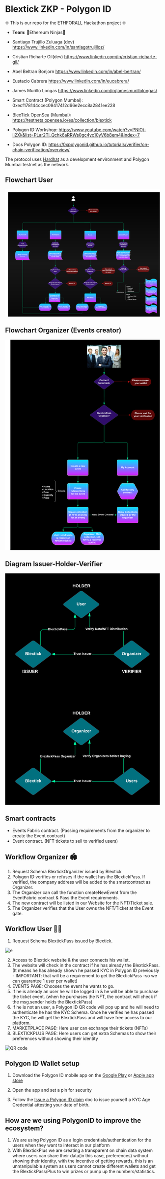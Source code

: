 # Blextick ZKP - Polygon ID

♾️ This is our repo for the ETHFORALL Hackathon project ♾️

- **Team:** 🥷Ethereum Ninjas🥷
- Santiago Trujillo Zuluaga (dev) https://www.linkedin.com/in/santiagotrujilloz/
- Cristian Richarte Gil(dev) https://www.linkedin.com/in/cristian-richarte-gil/
- Abel Beltran Bonjorn https://www.linkedin.com/in/abel-bertran/
- Eustacio Cabrera https://www.linkedin.com/in/eucabrera/
- James Murillo Longas https://www.linkedin.com/in/jamesmurillolongas/
  
- Smart Contract (Polygon Mumbai): 0xecf178144ccec09417412d66e2ecc8a2841ee228
- BlexTick OpenSea (Mumbai): https://testnets.opensea.io/es/collection/blextick 
- Polygon ID Workshop: https://www.youtube.com/watch?v=PNIOt-ii2Xk&list=PLar2Ti_Qchk6aRRWs0gc4yc10yV6b8em4&index=7
- Docs Polygon ID: https://0xpolygonid.github.io/tutorials/verifier/on-chain-verification/overview/

The protocol uses [Hardhat](https://hardhat.org/) as a development environment and Polygon Mumbai testnet as the network.

## Flowchart User 
![Flow chart]("./../src/Components/images/Blextick%20User.png)

## Flowchart Organizer (Events creator)
![Flow chart]("./../src/Components/images/Blextick%20Organizer.png)

## Diagram Issuer-Holder-Verifier
![Flow chart]("./../src/Components/images/Diagram.png)


## Smart contracts
- Events Fabric contract. (Passing requirements from the organizer to create the Event contract)
- Event contract. (NFT tickets to sell to verified users)

## Workflow Organizer 🏟
1. Request Schema BlextickOrganizer issued by Blextick
2. Polygon ID verifies or refuses if the wallet has the BlextickPass. If verified, the company address will be added to the smartcontract as Organizer.
3. The Organizer can call the function createNewEvent from the EventFabric contract & Pass the Event requirements.
4. The new contract will be listed in our Website for the NFT/Ticket sale.
5. The Organizer verifies that the User owns the NFT/Ticket at the Event gate.


## Workflow User 🙋‍♂
1. Request Schema BlextickPass issued by Blextick.
<img width="480" alt="e" src="https://user-images.githubusercontent.com/102038261/218482231-f1b56ba9-ecd8-46e2-b3fd-465099ffe33c.png">

2. Access to Blextick website & the user connects his wallet.
3. The website will check in the contract if he has already the BlextickPass. (It means he has already shown he passed KYC in Polygon ID  previously - IMPORTANT: that will be a requirement to get the BlextickPass -so we can guarantee 1 user per wallet)
4. EVENTS PAGE: Chooses the event he wants to go.
5. If he is already an user he will be logged in & he will be able to purchase the ticket event. (when he purchases the NFT, the contract will check if the msg.sender holds the BlextickPass)
6. If he is not an user, a Polygon ID QR code will pop up and he will need to authenticate he has the KYC Schema. Once he verifies he has passed the KYC, he will get the BlextickPass and will have free access to our platform.
7. MARKETPLACE PAGE: Here user can exchange their tickets (NFTs)
8. BLEXTICKPLUS PAGE: Here users can get extra Schemas to show their preferences without showing their identity

![QR code](https://user-images.githubusercontent.com/102038261/218482469-62d4c803-9ec0-4709-b02f-4f58ac2799d5.jpg)

## Polygon ID Wallet setup

1. Download the Polygon ID mobile app on the [Google Play](https://play.google.com/store/apps/details?id=com.polygonid.wallet) or [Apple app store](https://apps.apple.com/us/app/polygon-id/id1629870183)

2. Open the app and set a pin for security

3. Follow the [Issue a Polygon ID claim](https://polygontechnology.notion.site/Issue-yourself-a-KYC-Age-Credential-claim-a06a6fe048c34115a3d22d7d1ea315ea) doc to issue yourself a KYC Age Credential attesting your date of birth.

## How are we using PolygonID to improve the ecosystem?
1. We are using Polygon ID as a login credentials/authentication for the users when they want to interact in our platform
2. With BlextickPlus we are creating a transparent on chain data system where users can share their data(in this case, preferences) without showing their identity, with the incentive of getting rewards, this is an unmanipulable system as users cannot create different wallets and get the BlextickPass/Plus to win prizes or pump up the numbers/statistics.


